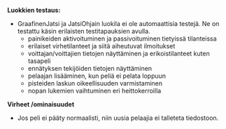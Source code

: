 
**Luokkien testaus:**
* GraafinenJatsi ja JatsiOhjain luokila ei ole automaattisia testejä. Ne on testattu käsin erilaisten testitapauksien avulla. 
  * painikeiden aktivoituminen ja passivoituminen tietyissä tilanteissa
  * erilaiset virhetilanteet ja siitä aiheutuvat ilmoitukset
  * voittajan/voittajien tietojen näyttäminen ja erikoistilanteet kuten tasapeli
  * ennätyksen tekijöiden tietojen näyttäminen
  * pelaajan lisääminen, kun peliä ei pelata loppuun
  * pisteiden laskun oikeellisuuden varmistaminen
  * nopan lukemien vaihtuminen eri heittokerroilla

**Virheet /ominaisuudet**
* Jos peli ei pääty normaalisti, niin uusia pelaajia ei talleteta tiedostoon.
